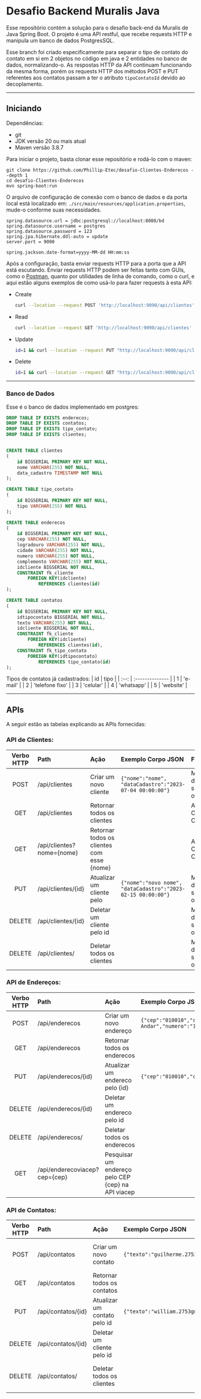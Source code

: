 # Desafio Backend Muralis Java
Esse repositório contém a solução para o desafio back-end da Muralis de Java Spring Boot.
O projeto é uma API restful, que recebe requests HTTP e manipula um banco de dados PostgresSQL.

Esse branch foi criado especificamente para separar o tipo de contato do contato em si em 2 objetos no código em java e 2 entidades no banco de dados, normalizando-o.
As respostas HTTP da API continuam funcionando da mesma forma, porém os requests HTTP dos métodos POST e PUT referentes aos contatos passam a ter o atributo `tipoContatoId` devido ao decoplamento.
___
## Iniciando
Dependências:
* git
* JDK versão 20 ou mais atual
* Maven versão 3.8.7

Para iniciar o projeto, basta clonar esse repositório e rodá-lo com o maven:
```
git clone https://github.com/Phillip-Etec/desafio-Clientes-Enderecos --depth 1
cd desafio-Clientes-Enderecos
mvn spring-boot:run
```
O arquivo de configuração de conexão com o banco de dados e da porta local está localizado em: `./src/main/resources/application.properties`, mude-o conforme suas necessidades.
```
spring.datasource.url = jdbc:postgresql://localhost:8080/bd
spring.datasource.username = postgres
spring.datasource.password = 123
spring.jpa.hibernate.ddl-auto = update
server.port = 9090

spring.jackson.date-format=yyyy-MM-dd HH:mm:ss
```

Após a configuração, basta enviar requests HTTP para a porta que a API está escutando. Enviar requests HTTP podem ser feitas tanto com GUIs, como o [Postman](https://www.postman.com/), quanto por utilidades de linha de comando, como o curl, e aqui estão alguns exemplos de como usá-lo para fazer requests à esta API:
- Create
    ```bash
    curl --location --request POST 'http://localhost:9090/api/clientes' --header 'Content-Type: application/json' --data-raw '{"nome":"nome"}'
    ```
- Read
    ```bash
    curl --location --request GET 'http://localhost:9090/api/clientes'
    ```
- Update
    ```bash
    id=1 && curl --location --request PUT "http://localhost:9090/api/clientes/$id" --header 'Content-Type: application/json' --data-raw '{"nome":"novo nome", "dataCadastro":"2022-02-28 12:20:13"}'
    ```
- Delete
    ```bash
    id=1 && curl --location --request GET "http://localhost:9090/api/clientes/$id"
    ```
___
### Banco de Dados

Esse é o banco de dados implementado em postgres:
```sql
DROP TABLE IF EXISTS enderecos;
DROP TABLE IF EXISTS contatos;
DROP TABLE IF EXISTS tipo_contato;
DROP TABLE IF EXISTS clientes;


CREATE TABLE clientes
(
    id BIGSERIAL PRIMARY KEY NOT NULL,
    nome VARCHAR(255) NOT NULL,
    data_cadastro TIMESTAMP NOT NULL
);

CREATE TABLE tipo_contato
(
    id BIGSERIAL PRIMARY KEY NOT NULL,
    tipo VARCHAR(255) NOT NULL
);

CREATE TABLE enderecos
(
    id BIGSERIAL PRIMARY KEY NOT NULL,
    cep VARCHAR(255) NOT NULL,
    logradouro VARCHAR(255) NOT NULL,
    cidade VARCHAR(255) NOT NULL,
    numero VARCHAR(255) NOT NULL,
    complemento VARCHAR(255) NOT NULL,
    idcliente BIGSERIAL NOT NULL,
    CONSTRAINT fk_cliente
        FOREIGN KEY(idcliente)
            REFERENCES clientes(id)
);

CREATE TABLE contatos
(
    id BIGSERIAL PRIMARY KEY NOT NULL,
    idtipocontato BIGSERIAL NOT NULL,
    texto VARCHAR(255) NOT NULL,
    idcliente BIGSERIAL NOT NULL,
    CONSTRAINT fk_cliente
        FOREIGN KEY(idcliente)
            REFERENCES clientes(id),
    CONSTRAINT fk_tipo_contato
        FOREIGN KEY(idtipocontato)
            REFERENCES tipo_contato(id)
);
``````
Tipos de contatos já cadastrados:
|  id  | tipo            |
| :--: | :-------------- |
|  1   | 'e-mail'        |
|  2   | 'telefone fixo' |
|  3   | 'celular'       |
|  4   | 'whatsapp'      |
|  5   | 'website'       |
___

## APIs

A seguir estão as tabelas explicando as APIs fornecidas:


### API de Clientes:

| Verbo HTTP  | Path |  Ação  | Exemplo Corpo JSON | Função |
| :---------: | :--- | :----- | :--------          | :----- |
| POST   | /api/clientes | Criar um novo cliente | `{"nome":"nome", "dataCadastro":"2023-07-04 00:00:00"}` | Mensagem de sucesso ou erro |
|  GET   | /api/clientes | Retornar todos os clientes | ` ` | Array de Objetos Cliente | GET | /api/clientes/{id} | Retornar um cliente pelo id | ` ` | Objeto Cliente |
| GET    | /api/clientes?nome={nome} | Retornar todos os clientes com esse {nome} | ` ` | Array de Objetos Cliente | Mensagem de sucesso ou erro |
| PUT    | /api/clientes/{id} | Atualizar um cliente pelo | `{"nome":"novo nome", "dataCadastro":"2023-02-15 00:00:00"}` | Mensagem de sucesso ou erro |
| DELETE | /api/clientes/{id} | Deletar um cliente pelo id | ` ` | Mensagem de sucesso ou erro |
| DELETE | /api/clientes/ | Deletar todos os clientes | ` ` | Mensagem de sucesso ou erro |

### API de Endereços:

| Verbo HTTP  | Path |  Ação  | Exemplo Corpo JSON | Função |
| :---------: | :--- | :----- | :--------          | :----- |
| POST   | /api/enderecos | Criar um novo endereço | `{"cep":"010010","complemento":"Segundo Andar","numero":"12B","idCliente":1}` | Mensagem de sucesso ou erro |
|  GET   | /api/enderecos | Retornar todos os enderecos | ` ` | Array de Objetos Cliente | GET | /api/enderecos/{id} | Retornar um endereco pelo id | ` ` | Objeto Cliente |
| PUT    | /api/enderecos/{id} | Atualizar um endereco pelo {id} | `{"cep":"010010","complemento":"","numero":"9","idCliente":2}` | Mensagem de sucesso ou erro |
| DELETE | /api/enderecos/{id} | Deletar um endereco pelo id | ` ` | Mensagem de sucesso ou erro |
| DELETE | /api/enderecos/ | Deletar todos os enderecos | ` ` | Mensagem de sucesso ou erro |
| GET    | /api/enderecoviacep?cep={cep} | Pesquisar um endereço pelo CEP {cep} na API viacep | ` ` | Objeto EnderecoViacep |

### API de Contatos:

| Verbo HTTP  | Path |  Ação  | Exemplo Corpo JSON | Função |
| :---------: | :--- | :----- | :--------          | :----- |
| POST   | /api/contatos | Criar um novo contato | `{"texto":"guilherme.2753gmail.com","tipo":"email","idCliente":1}` | Mensagem de sucesso ou erro |
|  GET   | /api/contatos | Retornar todos os contatos | ` ` | Array de Objetos Contato | GET | /api/contatos/{id} | Retornar um contato pelo id | ` ` | Objeto Contato |
| PUT    | /api/contatos/{id} | Atualizar um contato pelo id | `{"texto":"william.2753gmail.com","tipo":"email","idCliente":1}` | Mensagem de sucesso ou erro |
| DELETE | /api/contatos/{id} | Deletar um cliente pelo id | ` ` | Mensagem de sucesso ou erro |
| DELETE | /api/contatos/ | Deletar todos os clientes | ` ` | Mensagem de sucesso ou erro |
